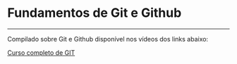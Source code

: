 # Fundamentos de Git e Github

----
Compilado sobre Git e Github disponível nos vídeos dos links abaixo:

[Curso completo de GIT](https://www.youtube.com/watch?v=OuOb1_qADBQ&t=8714s)